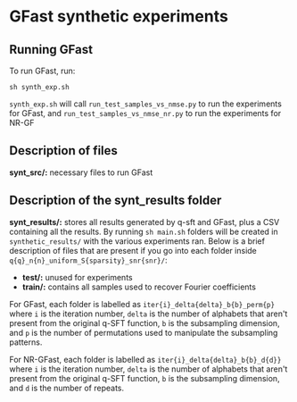 # GFast synthetic experiments

## Running GFast

To run GFast, run:

```console
sh synth_exp.sh
```

`synth_exp.sh` will call `run_test_samples_vs_nmse.py` to run the experiments for GFast, and `run_test_samples_vs_nmse_nr.py` to run the experiments for NR-GF

## Description of files

**synt_src/:** necessary files to run GFast

## Description of the synt_results folder

**synt_results/:** stores all results generated by q-sft and GFast, plus a CSV containing all the results. By running `sh main.sh` folders will be created in `synthetic_results/` with the various experiments ran. Below is a brief description of files that are present if you go into each folder inside `q{q}_n{n}_uniform_S{sparsity}_snr{snr}/`:
- **test/:** unused for experiments
- **train/:** contains all samples used to recover Fourier coefficients

For GFast, each folder is labelled as `iter{i}_delta{delta}_b{b}_perm{p}` where `i` is the iteration number, `delta` is the number of alphabets that aren't present from the original q-SFT function, `b` is the subsampling dimension, and `p` is the number of permutations used to manipulate the subsampling patterns.

For NR-GFast, each folder is labelled as `iter{i}_delta{delta}_b{b}_d{d}}` where `i` is the iteration number, `delta` is the number of alphabets that aren't present from the original q-SFT function, `b` is the subsampling dimension, and `d` is the number of repeats.